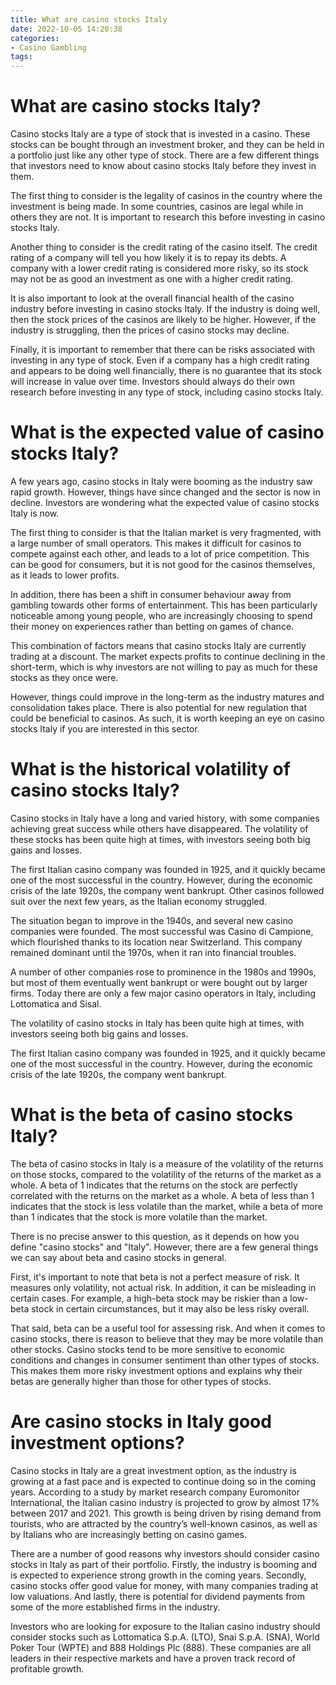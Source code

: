 ```yaml
---
title: What are casino stocks Italy
date: 2022-10-05 14:20:38
categories:
- Casino Gambling
tags:
---
```



#  What are casino stocks Italy?

Casino stocks Italy are a type of stock that is invested in a casino. These stocks can be bought through an investment broker, and they can be held in a portfolio just like any other type of stock. There are a few different things that investors need to know about casino stocks Italy before they invest in them.

The first thing to consider is the legality of casinos in the country where the investment is being made. In some countries, casinos are legal while in others they are not. It is important to research this before investing in casino stocks Italy.

Another thing to consider is the credit rating of the casino itself. The credit rating of a company will tell you how likely it is to repay its debts. A company with a lower credit rating is considered more risky, so its stock may not be as good an investment as one with a higher credit rating.

It is also important to look at the overall financial health of the casino industry before investing in casino stocks Italy. If the industry is doing well, then the stock prices of the casinos are likely to be higher. However, if the industry is struggling, then the prices of casino stocks may decline.

Finally, it is important to remember that there can be risks associated with investing in any type of stock. Even if a company has a high credit rating and appears to be doing well financially, there is no guarantee that its stock will increase in value over time. Investors should always do their own research before investing in any type of stock, including casino stocks Italy.

#  What is the expected value of casino stocks Italy?

A few years ago, casino stocks in Italy were booming as the industry saw rapid growth. However, things have since changed and the sector is now in decline. Investors are wondering what the expected value of casino stocks Italy is now.

The first thing to consider is that the Italian market is very fragmented, with a large number of small operators. This makes it difficult for casinos to compete against each other, and leads to a lot of price competition. This can be good for consumers, but it is not good for the casinos themselves, as it leads to lower profits.

In addition, there has been a shift in consumer behaviour away from gambling towards other forms of entertainment. This has been particularly noticeable among young people, who are increasingly choosing to spend their money on experiences rather than betting on games of chance.

This combination of factors means that casino stocks Italy are currently trading at a discount. The market expects profits to continue declining in the short-term, which is why investors are not willing to pay as much for these stocks as they once were.

However, things could improve in the long-term as the industry matures and consolidation takes place. There is also potential for new regulation that could be beneficial to casinos. As such, it is worth keeping an eye on casino stocks Italy if you are interested in this sector.

#  What is the historical volatility of casino stocks Italy?

Casino stocks in Italy have a long and varied history, with some companies achieving great success while others have disappeared. The volatility of these stocks has been quite high at times, with investors seeing both big gains and losses.

The first Italian casino company was founded in 1925, and it quickly became one of the most successful in the country. However, during the economic crisis of the late 1920s, the company went bankrupt. Other casinos followed suit over the next few years, as the Italian economy struggled.

The situation began to improve in the 1940s, and several new casino companies were founded. The most successful was Casino di Campione, which flourished thanks to its location near Switzerland. This company remained dominant until the 1970s, when it ran into financial troubles.

A number of other companies rose to prominence in the 1980s and 1990s, but most of them eventually went bankrupt or were bought out by larger firms. Today there are only a few major casino operators in Italy, including Lottomatica and Sisal.

The volatility of casino stocks in Italy has been quite high at times, with investors seeing both big gains and losses.

The first Italian casino company was founded in 1925, and it quickly became one of the most successful in the country. However, during the economic crisis of the late 1920s, the company went bankrupt.

#  What is the beta of casino stocks Italy?

The beta of casino stocks in Italy is a measure of the volatility of the returns on those stocks, compared to the volatility of the returns of the market as a whole. A beta of 1 indicates that the returns on the stock are perfectly correlated with the returns on the market as a whole. A beta of less than 1 indicates that the stock is less volatile than the market, while a beta of more than 1 indicates that the stock is more volatile than the market.

There is no precise answer to this question, as it depends on how you define "casino stocks" and "Italy". However, there are a few general things we can say about beta and casino stocks in general.

First, it's important to note that beta is not a perfect measure of risk. It measures only volatility, not actual risk. In addition, it can be misleading in certain cases. For example, a high-beta stock may be riskier than a low-beta stock in certain circumstances, but it may also be less risky overall.

That said, beta can be a useful tool for assessing risk. And when it comes to casino stocks, there is reason to believe that they may be more volatile than other stocks. Casino stocks tend to be more sensitive to economic conditions and changes in consumer sentiment than other types of stocks. This makes them more risky investment options and explains why their betas are generally higher than those for other types of stocks.

#  Are casino stocks in Italy good investment options?

Casino stocks in Italy are a great investment option, as the industry is growing at a fast pace and is expected to continue doing so in the coming years. According to a study by market research company Euromonitor International, the Italian casino industry is projected to grow by almost 17% between 2017 and 2021. This growth is being driven by rising demand from tourists, who are attracted by the country’s well-known casinos, as well as by Italians who are increasingly betting on casino games.

There are a number of good reasons why investors should consider casino stocks in Italy as part of their portfolio. Firstly, the industry is booming and is expected to experience strong growth in the coming years. Secondly, casino stocks offer good value for money, with many companies trading at low valuations. And lastly, there is potential for dividend payments from some of the more established firms in the industry.

Investors who are looking for exposure to the Italian casino industry should consider stocks such as Lottomatica S.p.A. (LTO), Snai S.p.A. (SNA), World Poker Tour (WPTE) and 888 Holdings Plc (888). These companies are all leaders in their respective markets and have a proven track record of profitable growth.